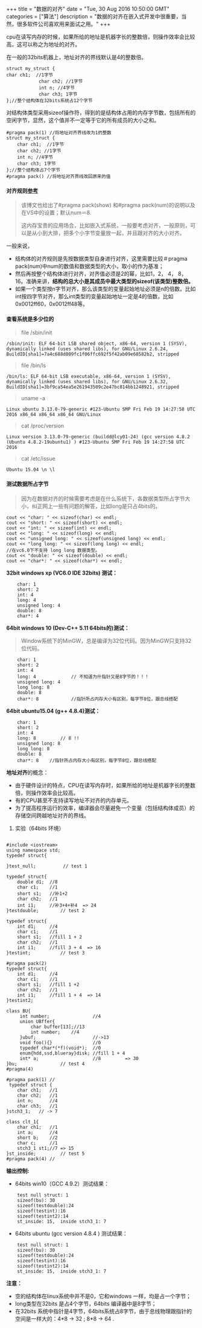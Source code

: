 +++ 
title = "数据的对齐" 
date = "Tue, 30 Aug 2016 10:50:00 GMT" 
categories = ["算法"] 
description = "数据的对齐在嵌入式开发中很重要，当然，很多软件公司喜欢用来面试之用。" 
+++ 


cpu在读写内存的时候，如果所给的地址是机器字长的整数倍，则操作效率会比较高，这可以称之为地址的对齐。

在一般的32bits机器上，地址对齐的界线默认是4的整数倍。

```
struct my_struct {
char ch1;  //1字节
            char ch2; //1字节
            int n; //4字节
            char ch3; 1字节
};//整个结构体在32bits系统占12个字节
```
对结构体类型采用sizeof操作符，得到的是结构体占用的内存字节数，包括所有的空闲字节，显然，这个值并不一定等于它的所有成员的大小之和。

```
#pragma pack(1) //将地址对齐界线改为1的整数
struct my_struct {
	char ch1;  //1字节
	char ch2; //1字节
	int n; //4字节
	char ch3; 1字节
};//整个结构体占7个字节
#pragma pack() //将地址对齐界线改回原来的值
```

####  对齐规则[参考](http://www.cnblogs.com/graphics/archive/2010/08/12/1797953.html)
> 该博文也给出了#pragma pack(show) 和#pragma pack(num)的说明以及在VS中的设置；默认num＝8.
>
> 这内存宝贵的应用场合，比如嵌入式系统，一般要考虑对齐，一般原则，可以是从小到大排，把多个小字节变量放一起，并且跟对齐的大小对齐。


一般来说，

- 结构体的对齐规则是先按数据类型自身进行对齐，这里需要比较＃pragma pack(num)中num的数值和数据类型的大小，取小的作为基准；
- 然后再按整个结构体进行对齐，对齐值必须是2的幂，比如1，2， 4， 8， 16。准确来讲，**结构的总大小是其成员中最大类型的sizeof(该类型)整数倍。**
- 如果一个类型按n字节对齐，那么该类型的变量起始地址必须是n的倍数。比如int按四字节对齐，那么int类型的变量起始地址一定是4的倍数，比如0x0012ff60，0x0012ff48等。



####  查看系统是多少位的

> file /sbin/init

`/sbin/init: ELF 64-bit LSB shared object, x86-64, version 1 (SYSV), dynamically linked (uses shared libs), for GNU/Linux 2.6.24, BuildID[sha1]=7a4c688d009fc1f06ffc692f5f42ab09e68582b2, stripped
`

> file /bin/ls

        
`/bin/ls: ELF 64-bit LSB executable, x86-64, version 1 (SYSV), dynamically linked (uses shared libs), for GNU/Linux 2.6.32, BuildID[sha1]=3bf9ca54ea5e261943509c2e47bc814bb1248921, stripped
`

> uname -a

`Linux ubuntu 3.13.0-79-generic #123-Ubuntu SMP Fri Feb 19 14:27:58 UTC 2016 x86_64 x86_64 x86_64 GNU/Linux
`

> cat /proc/version

`Linux version 3.13.0-79-generic (buildd@lcy01-24) (gcc version 4.8.2 (Ubuntu 4.8.2-19ubuntu1) ) #123-Ubuntu SMP Fri Feb 19 14:27:58 UTC 2016
`

> cat /etc/issue

`Ubuntu 15.04 \n \l
`

####  测试数据所占字节
> 因为在数据对齐的时候需要考虑是在什么系统下，各数据类型所占字节大小，纠正网上一些有问题的解答，比如long是只占4bits的。

```
cout << "char: " << sizeof(char) << endl;
cout << "short: " << sizeof(short) << endl;
cout << "int: " << sizeof(int) << endl;
cout << "long: " << sizeof(long) << endl;
cout << "unsigned long: " << sizeof(unsigned long) << endl;
cout << "long long: " << sizeof(long long) << endl;
//在vc6.0下不支持 long long 数据类型。
cout << "double: " << sizeof(double) << endl;
cout << "char*: " << sizeof(char*) << endl;
```

**32bit windows xp (VC6.0 IDE 32bits) 测试：**

```
    char: 1
    short: 2
    int: 4
    long: 4
    unsigned long: 4
    double: 8
    char*: 4
```
**64bit windows 10 (Dev-C++ 5.11 64bits的)测试：**
> Window系统下的MinGW，总是编译为32位代码。因为MinGW只支持32位代码。

```
    char: 1
    short: 2
    int: 4
    long: 4             // 不知道为什指针又是8字节的！！！
    unsigned long: 4
    long long: 8
    double: 8
    char*: 8            //指针所占内存大小有区别，每字节8位，跟总线搭配
```
**64bit ubuntu15.04 (g++ 4.8.4)测试：**

```
    char: 1
    short: 2
    int: 4
    long: 8         // 8 !!
    unsigned long: 8
    long long: 8
    double: 8
    char*: 8    //指针所占内存大小有区别，每字节8位，跟总线搭配
```

**地址对齐**的概念：

- 由于硬件设计的特点，CPU在读写内存时，如果所给的地址是机器字长的整数倍，则操作效率会比较高。
- 有的CPU甚至不支持读写地址不对齐的内存单元。
- 为了提高程序运行的效率，编译器会尽量避免一个变量（包括结构体成员）的存储空间跨越地址对齐的界线。


1. 实验（64bits 环境）

```

#include <iostream>
using namespace std;
typedef struct{ 

}test_null;          // test 1

typedef struct{
    double d1;  //8
    char c1;    //1
    short s1;   //补1+2
    char ch2;   //1
    int i1;     //补3+4+补4  => 24
}testdouble;        // test 2   

typedef struct{
    int d1;     //4
    char c1;    //1
    short s1;   //fill 1 + 2
    char ch2;   //1
    int i1;     //fill 3 + 4  => 16
}testint;           // test 3

#pragma pack(2)
typedef struct{
    int d1;     //4
    char c1;    //1
    short s1;   //fill 1 +2
    char ch2;   //1
    int i1;     //fill 1 + 4  => 14
}testint2; 

class BU{
     int number;                //4
     union UBffer{
         char buffer[13];//13
         int number;    //4
     }ubuf;                     //->13  
     void foo(){}               //0
     typedef char*(*f)(void*);  //0
     enum{hdd,ssd,blueray}disk; //fill 1 + 4
     int* a;                    //8         => 30
}bu;                // test 4
#pragma(4)

#pragma pack(1) //
 typedef struct {
    char ch1;   //1
    char ch2;   //1
    int n;      //4
    char ch3;   //1
}stch3_1;   // -> 7

class clt_1{
    char ch1;   //1
    int a;      //4
    short b;    //2
    char c;     //1
    stch3_1 st1;//7 => 15
}st_inside;         // test 5
#pragma pack(4) //

```

**输出控制:**

- 64bits win10（GCC 4.9.2）测试结果：

```
    test null struct: 1
    sizeof(bu): 30
    sizeof(testdouble):24
    sizeof(testint):16
    sizeof(testint2):14
    st_inside: 15,  inside stch3_1: 7
```
- 64bits ubuntu (gcc version 4.8.4 ) 测试结果：

```
    test null struct: 1
    sizeof(bu): 30
    sizeof(testdouble):24
    sizeof(testint):16
    sizeof(testint2):14
    st_inside: 15,  inside stch3_1: 7
```

**注意：**

- 空的结构体在linux系统中并不是0，它和windows 一样，均是占一个字节；
- long类型在32bits 是占4个字节，64bits 编译器中是8字节；
- 在32bits 系统中指针是4字节，64bits系统占8字节，由于总线物理跟指针的空间是一样大的：4\*8 -> 32 ; 8\*8 -> 64 .



